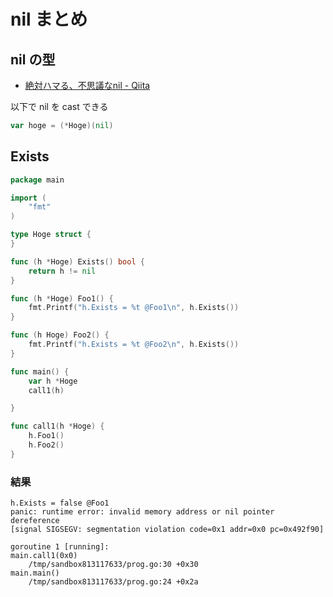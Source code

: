 # nil まとめ

## nil の型

- [絶対ハマる、不思議なnil - Qiita](https://qiita.com/umisama/items/e215d49138e949d7f805#nil%E3%81%AF%E3%82%AD%E3%83%A3%E3%82%B9%E3%83%88%E5%87%BA%E6%9D%A5%E3%82%8B)

以下で nil を cast できる

```go
var hoge = (*Hoge)(nil)
```

## Exists

```go
package main

import (
	"fmt"
)

type Hoge struct {
}

func (h *Hoge) Exists() bool {
	return h != nil
}

func (h *Hoge) Foo1() {
	fmt.Printf("h.Exists = %t @Foo1\n", h.Exists())
}

func (h Hoge) Foo2() {
	fmt.Printf("h.Exists = %t @Foo2\n", h.Exists())
}

func main() {
	var h *Hoge
	call1(h)

}

func call1(h *Hoge) {
	h.Foo1()
	h.Foo2()
}

```

### 結果

```
h.Exists = false @Foo1
panic: runtime error: invalid memory address or nil pointer dereference
[signal SIGSEGV: segmentation violation code=0x1 addr=0x0 pc=0x492f90]

goroutine 1 [running]:
main.call1(0x0)
	/tmp/sandbox813117633/prog.go:30 +0x30
main.main()
	/tmp/sandbox813117633/prog.go:24 +0x2a
```